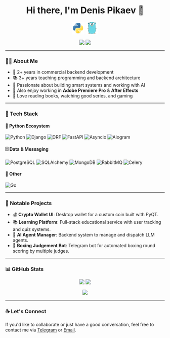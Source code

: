<h1 align="center">Hi there, I'm Denis Pikaev 👋</h1>

<p align="center">
  <img src="https://github.com/devicons/devicon/blob/master/icons/python/python-original.svg" width="40"/>
  <img src="https://github.com/devicons/devicon/blob/master/icons/go/go-original.svg" width="40"/>
</p>

<p align="center">
  <a href="https://t.me/dpikaev"><img src="https://img.shields.io/badge/Telegram-@dpikaev-2CA5E0?style=for-the-badge&logo=telegram" /></a>
  <a href="mailto:denercoder@mail.ru"><img src="https://img.shields.io/badge/Email-denercoder@mail.ru-D14836?style=for-the-badge&logo=gmail" /></a>
</p>

---

### 👨‍💻 About Me

- 💼 2+ years in commercial backend development
- 📚 3+ years teaching programming and backend architecture
- 🔬 Passionate about building smart systems and working with AI
- 🎥 Also enjoy working in **Adobe Premiere Pro** & **After Effects**
- 📖 Love reading books, watching good series, and gaming

---

### 💼 Tech Stack

#### 🐍 Python Ecosystem
![Python](https://img.shields.io/badge/-Python%203.x-3776AB?logo=python&logoColor=white&style=for-the-badge)
![Django](https://img.shields.io/badge/-Django-092E20?logo=django&logoColor=white&style=for-the-badge)
![DRF](https://img.shields.io/badge/-Django%20REST%20Framework-E1322E?style=for-the-badge&logo=django)
![FastAPI](https://img.shields.io/badge/-FastAPI-009688?logo=fastapi&logoColor=white&style=for-the-badge)
![Asyncio](https://img.shields.io/badge/-Asyncio-3776AB?style=for-the-badge&logo=python)
![Aiogram](https://img.shields.io/badge/-Aiogram%203.x-2CA5E0?logo=telegram&logoColor=white&style=for-the-badge)

#### 🗄️ Data & Messaging
![PostgreSQL](https://img.shields.io/badge/-PostgreSQL-4169E1?logo=postgresql&logoColor=white&style=for-the-badge)
![SQLAlchemy](https://img.shields.io/badge/-SQLAlchemy-FF5C00?style=for-the-badge&logo=python)
![MongoDB](https://img.shields.io/badge/-MongoDB-4EA94B?logo=mongodb&logoColor=white&style=for-the-badge)
![RabbitMQ](https://img.shields.io/badge/-RabbitMQ-FF6600?logo=rabbitmq&logoColor=white&style=for-the-badge)
![Celery](https://img.shields.io/badge/-Celery-37814A?logo=celery&logoColor=white&style=for-the-badge)

#### 🐹 Other
![Go](https://img.shields.io/badge/-Go-00ADD8?logo=go&logoColor=white&style=for-the-badge)

---

### 🚀 Notable Projects

- 💰 **Crypto Wallet UI**: Desktop wallet for a custom coin built with PyQT.
- 📚 **Learning Platform**: Full-stack educational service with user tracking and quiz systems.
- 🤖 **AI Agent Manager**: Backend system to manage and dispatch LLM agents.
- 🥊 **Boxing Judgement Bot**: Telegram bot for automated boxing round scoring by multiple judges.

---

### 📊 GitHub Stats

<p align="center">
  <img src="https://github-readme-stats.vercel.app/api?username=dpikaev&show_icons=true&theme=tokyonight&include_all_commits=true&count_private=true" height="170" />
  <img src="https://github-readme-stats.vercel.app/api/top-langs/?username=dpikaev&layout=compact&theme=tokyonight" height="170" />
</p>

<p align="center">
  <img src="https://github-readme-streak-stats.herokuapp.com/?user=dpikaev&theme=tokyonight" />
</p>

---

### ☕ Let's Connect

If you'd like to collaborate or just have a good conversation, feel free to contact me via [Telegram](https://t.me/dpikaev) or [Email](mailto:denercoder@mail.ru).
